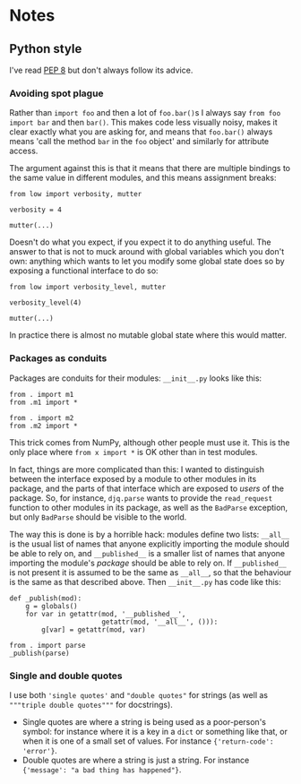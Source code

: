 # Notes
## Python style
I've read [PEP 8](https://www.python.org/dev/peps/pep-0008/) but don't
always follow its advice.

### Avoiding spot plague
Rather than `import foo` and then a lot of `foo.bar()`s I always say
`from foo import bar` and then `bar()`.  This makes code less visually
noisy, makes it clear exactly what you are asking for, and means that
`foo.bar()` always means 'call the method `bar` in the `foo` object'
and similarly for attribute access.

The argument against this is that it means that there are multiple
bindings to the same value in different modules, and this means
assignment breaks:

```
from low import verbosity, mutter

verbosity = 4

mutter(...)
```

Doesn't do what you expect, if you expect it to do anything useful.
The answer to that is not to muck around with global variables which
you don't own: anything which wants to let you modify some global
state does so by exposing a functional interface to do so:

```
from low import verbosity_level, mutter

verbosity_level(4)

mutter(...)
```

In practice there is almost no mutable global state where this would
matter.

### Packages as conduits
Packages are conduits for their modules: `__init__.py` looks like
this:

```
from . import m1
from .m1 import *

from . import m2
from .m2 import *
```

This trick comes from NumPy, although other people must use it.  This
is the only place where `from x import *` is OK other than in test
modules.

In fact, things are more complicated than this: I wanted to
distinguish between the interface exposed by a module to other modules
in its package, and the parts of that interface which are exposed to
*users* of the package.  So, for instance, `djq.parse` wants to
provide the `read_request` function to other modules in its package,
as well as the `BadParse` exception, but only `BadParse` should be
visible to the world.

The way this is done is by a horrible hack: modules define two lists:
`__all__` is the usual list of names that anyone explicitly importing
the module should be able to rely on, and `__published__` is a smaller
list of names that anyone importing the module's *package* should be
able to rely on.  If `__published__` is not present it is assumed to
be the same as `__all__`, so that the behaviour is the same as that
described above.  Then `__init__.py` has code like this:

```
def _publish(mod):
    g = globals()
    for var in getattr(mod, '__published__',
                       getattr(mod, '__all__', ())):
        g[var] = getattr(mod, var)

from . import parse
_publish(parse)
```

### Single and double quotes
I use both `'single quotes'` and `"double quotes"` for strings (as
well as `"""triple double quotes"""` for docstrings).

* Single quotes are where a string is being used as a poor-person's
  symbol: for instance where it is a key in a `dict` or something like
  that, or when it is one of a small set of values.  For instance
  `{'return-code': 'error'}`.
* Double quotes are where a string is just a string.  For instance
  `{'message': "a bad thing has happened"}`.
